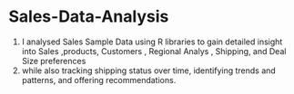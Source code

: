 # Sales-Data-Analysis

1. I analysed Sales Sample Data using R libraries to gain  detailed insight into  Sales ,products, Customers , Regional Analys , Shipping, and Deal Size preferences
2. while also tracking shipping status over time, identifying trends and patterns, and offering recommendations.
